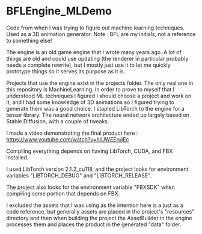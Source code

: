 # BFLEngine_MLDemo
Code from when I was trying to figure out machine learning techniques.  Used as a 3D animation generator.
Note : BFL are my initials, not a reference to something else!


The engine is an old game engine that I wrote many years ago.  A lot of things are old and could use updating (the renderer in particular probably needs a complete rewrite), but I mostly just use it to let me quickly prototype things so it serves its purpose as it is.

Projects that use the engine exist in the projects folder.  The only real one in this repository is MachineLearning.  In order to prove to myself that I understood ML techniques I figured I should choose a project and work on it, and I had some knowledge of 3D animations so I figured trying to generate them was a good choice.  I stapled LibTorch to the engine for a tensor library.  The neural network architecture ended up largely based on Stable Diffusion, with a couple of tweaks.

I made a video demonstrating the final product here : https://www.youtube.com/watch?v=hiUWEErujEc

Compiling everything depends on having LibTorch, CUDA, and FBX installed.

I used LibTorch version 2.1.2_cu118, and the project looks for environment variables "LIBTORCH_DEBUG" and "LIBTORCH_RELEASE".

The project also looks for the environment variable "FBXSDK" when compiling some portion that depends on FBX.

I excluded the assets that I was using as the intention here is a just as a code reference, but generally assets are placed in the project's "resources" directory and then when building the project the AssetBuilder in the engine processes them and places the product in the generated "data" folder.